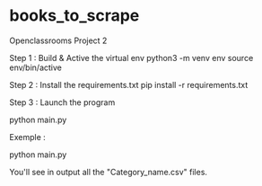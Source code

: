 # books_to_scrape
Openclassrooms Project 2

Step 1 : Build & Active the virtual env
python3 -m venv env
source env/bin/active

Step 2 : Install the requirements.txt
pip install -r requirements.txt

Step 3 : Launch the program

python main.py

Exemple :

python main.py

You'll see in output all the "Category_name.csv" files.
